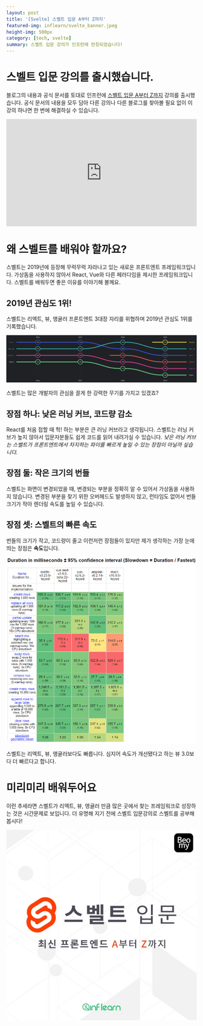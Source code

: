 ```yaml
---
layout: post
title: '[Svelte] 스벨트 입문 A부터 Z까지'
featured-img: inflearn/svelte_banner.jpeg
height-img: 500px
category: [tech, svelte]
summary: 스벨트 입문 강의가 인프런에 런칭되었습니다!
---
```


# 스벨트 입문 강의를 출시했습니다.
블로그의 내용과 공식 문서를 토대로 인프런에 [스벨트 입문 A부터 Z까지](https://www.inflearn.com/course/스벨트-입문?inst=77d01d70) 강의를 출시했습니다. 공식 문서의 내용을 모두 담아 다른 강의나 다른 블로그를 찾아볼 필요 없이 이 강의 하나면 한 번에 해결하실 수 있습니다.

<div style="padding-top: 56.25%; position: relative;">
  <iframe frameborder="0" allowfullscreen="true" src="https://www.youtube.com/embed/20ihgYRe1fE?showinfo=0" data-tour-cover-tag="covered" style="position: absolute; top: 0; left: 0; width: 100%; height: 100%;"></iframe>
</div>

# 왜 스벨트를 배워야 할까요?
스벨트는 2019년에 등장해 무럭무럭 자라나고 있는 새로운 프론트엔트 프레임워크입니다. 가상돔을 사용하지 않아서 React, Vue와 다른 페러다임을 제시한 프레임워크입니다. 스벨트를 배워두면 좋은 이유를 이야기해 볼께요.

## 2019년 관심도 1위!
스벨트는 리엑트, 뷰, 앵귤러 프론트엔트 3대장 자리를 위협하며 2019년 관심도 1위를 기록했습니다.

[![스벨트 트랜드](/assets/img/posts/inflearn/svelte_trend.png)](https://2019.stateofjs.com/ko/front-end-frameworks/)

스벨트는 많은 개발자의 관심을 끌게 한 강력한 무기를 가지고 있겠죠?

## 장점 하나: 낮은 러닝 커브, 코드량 감소
React를 처음 접할 때 헉! 하는 부분은 큰 러닝 커브라고 생각됩니다. 스벨트는 러닝 커브가 높지 않아서 입문자분들도 쉽게 코드를 읽어 내려가실 수 있습니다. *낮은 러닝 커브는 스벨트가 프론트엔트에서 차지하는 파이를 빠르게 높일 수 있는 장점이 아닐까 싶습니다.*

## 장점 둘: 작은 크기의 번들
스벨트는 화면이 변경되었을 때, 변경되는 부분을 정확히 알 수 있어서 가상돔을 사용하지 않습니다. 변경된 부분을 찾기 위한 오버헤드도 발생하지 않고, 런타임도 없어서 번들 크기가 작아 렌더링 속도를 높일 수 있습니다.

## 장점 셋: 스벨트의 빠른 속도
번들의 크기가 작고, 코드량이 줄고 이런저런 장점들이 있지만 제가 생각하는 가장 눈에 띄는 장점은 **속도**입니다.

[![스벨트 속도](/assets/img/posts/inflearn/svelte_speed.png)](https://krausest.github.io/js-framework-benchmark/current.html)

스벨트는 리엑트, 뷰, 앵귤러보다도 빠릅니다. 심지어 속도가 개선됐다고 하는 뷰 3.0보다 더 빠르다고 합니다.

# 미리미리 배워두어요
이런 추세라면 스벨트가 리엑트, 뷰, 앵귤러 만큼 많은 곳에서 찾는 프레임워크로 성장하는 것은 시간문제로 보입니다. 더 유명해 지기 전에 스벨트 입문강의로 스벨트를 공부해봅시다!

[![스벨트 입문 A부터 Z까지](/assets/img/posts/inflearn/svelte_banner_big.jpeg)](https://www.inflearn.com/course/스벨트-입문?inst=77d01d70)
